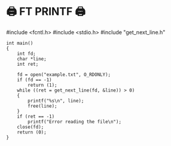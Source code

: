
# 🖨️ FT PRINTF 🖨️

#include <fcntl.h>
#include <stdio.h>
#include "get_next_line.h"
```
int main()
{
    int fd;
    char *line;
    int ret;

    fd = open("example.txt", O_RDONLY);
    if (fd == -1)
        return (1);
    while ((ret = get_next_line(fd, &line)) > 0)
    {
        printf("%s\n", line);
        free(line);
    }
    if (ret == -1)
        printf("Error reading the file\n");
    close(fd);
    return (0);
}
```